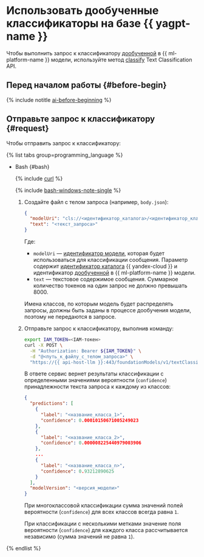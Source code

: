 # Использовать дообученные классификаторы на базе {{ yagpt-name }}

Чтобы выполнить запрос к классификатору [дообученной](../../../datasphere/concepts/models/foundation-models.md#classifier-training) в {{ ml-platform-name }} модели, используйте метод [classify](../../text-classification/api-ref/TextClassification/classify.md) Text Classification API.

## Перед началом работы {#before-begin}

{% include notitle [ai-before-beginning](../../../_includes/foundation-models/yandexgpt/ai-before-beginning.md) %}

## Отправьте запрос к классификатору {#request}

Чтобы отправить запрос к классификатору:

{% list tabs group=programming_language %}

- Bash {#bash}

  {% include [curl](../../../_includes/curl.md) %}
  
  {% include [bash-windows-note-single](../../../_includes/translate/bash-windows-note-single.md) %}
  
  1. Создайте файл с телом запроса (например, `body.json`):
  
      ```json
      {
        "modelUri": "cls://<идентификатор_каталога>/<идентификатор_классификатора>",
        "text": "<текст_запроса>"
      }
      ```
  
      Где:
      * `modelUri` — [идентификатор модели](../../../foundation-models/concepts/classifier/models.md), которая будет использоваться для классификации сообщения. Параметр содержит [идентификатор каталога](../../../resource-manager/operations/folder/get-id.md) {{ yandex-cloud }} и идентификатор [дообученной](../../../datasphere/concepts/models/foundation-models.md#classifier-training) в {{ ml-platform-name }} модели.
      * `text` — текстовое содержимое сообщения. Суммарное количество токенов на один запрос не должно превышать 8000.
  
      Имена классов, по которым модель будет распределять запросы, должны быть заданы в процессе дообучения модели, поэтому не передаются в запросе.
      
  1. Отправьте запрос к классификатору, выполнив команду:
  
      ```bash
      export IAM_TOKEN=<IAM-токен>
      curl -X POST \
        -H "Authorization: Bearer ${IAM_TOKEN}" \
        -d "@<путь_к_файлу_с_телом_запроса>" \
        "https://{{ api-host-llm }}:443/foundationModels/v1/textClassification"
      ```
  
      В ответе сервис вернет результаты классификации с определенными значениями вероятности (`confidence`) принадлежности текста запроса к каждому из классов:
  
      ```json
      {
        "predictions": [
          {
            "label": "<название_класса_1>",
            "confidence": 0.00010150671005249023
          },
          {
            "label": "<название_класса_2>",
            "confidence": 0.000008225440979003906
          },
          ...
          {
            "label": "<название_класса_n>",
            "confidence": 0.93212890625
          }
        ],
        "modelVersion": "<версия_модели>"
      }
      ```
  
      При многоклассовой классификации сумма значений полей вероятности (`confidence`) для всех классов всегда равна `1`.
  
      При классификации с несколькими метками значение поля вероятности (`confidence`) для каждого класса рассчитывается независимо (сумма значений не равна `1`).

{% endlist %}